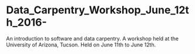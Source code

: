 # Data_Carpentry_Workshop_June_12th_2016-
An introduction to software and data carpentry. A workshop held at the University of Arizona, Tucson. Held on June 11th to June 12th.
